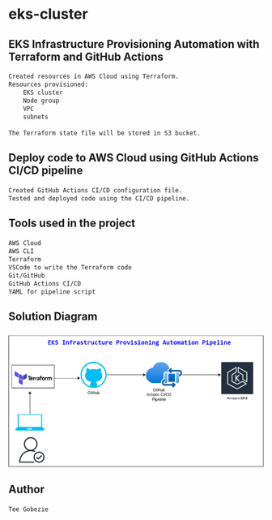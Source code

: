# eks-cluster


## EKS Infrastructure Provisioning Automation with Terraform and GitHub Actions
```
Created resources in AWS Cloud using Terraform.
Resources provisioned:
    EKS cluster
    Node group 
    VPC
    subnets 

The Terraform state file will be stored in S3 bucket.
```


## Deploy code to AWS Cloud using GitHub Actions CI/CD pipeline
```
Created GitHub Actions CI/CD configuration file.
Tested and deployed code using the CI/CD pipeline.
```


## Tools used in the project
```
AWS Cloud
AWS CLI
Terraform
VSCode to write the Terraform code
Git/GitHub
GitHub Actions CI/CD
YAML for pipeline script
```


## Solution Diagram
<img src="images/eks-demo.png" width="700">



## Author
```
Tee Gobezie
```